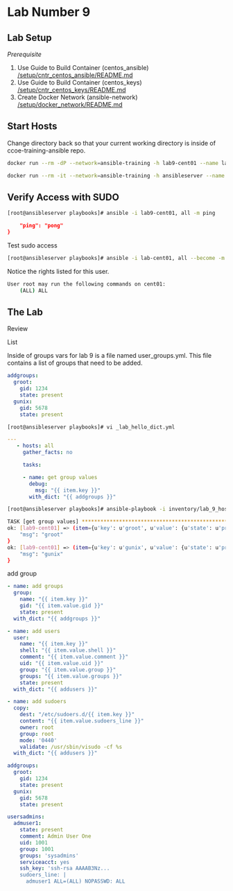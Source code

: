 # Lab Number 9

## Lab Setup

*_Prerequisite_*

1. Use Guide to Build Container (centos_ansible) [/setup/cntr_centos_ansible/README.md](/setup/cntr_centos_ansible/README.md)
1. Use Guide to Build Container (centos_keys) [/setup/cntr_centos_keys/README.md](/setup/cntr_centos_keys/README.md)
1. Create Docker Network (ansible-network) [/setup/docker_network/README.md](/setup/docker_network/README.md)

## Start Hosts

Change directory back so that your current working directory is inside of ccoe-training-ansible repo.

```bash
docker run --rm -dP --network=ansible-training -h lab9-cent01 --name lab9-cent01 centos_key
```

```bash
docker run --rm -it --network=ansible-training -h ansibleserver --name ansibleserver -v ${PWD}:/ansible/playbooks -v ${PWD}/infra_files/ssh:/root/.ssh centos_ansible:latest bash
```

## Verify Access with SUDO

```bash
[root@ansibleserver playbooks]# ansible -i lab9-cent01, all -m ping
```

```json
    "ping": "pong"
}
```

Test sudo access

```bash
[root@ansibleserver playbooks]# ansible -i lab-cent01, all --become -m shell -a 'sudo -l'
```

Notice the rights listed for this user.  

```bash
User root may run the following commands on cent01:
    (ALL) ALL
```

## The Lab


Review

List

Inside of groups vars for lab 9 is a file named user_groups.yml.  This file contains a list of groups that need to be added. 

```yaml
addgroups:
  groot:
    gid: 1234
    state: present
  gunix:
    gid: 5678
    state: present
```

```bash
[root@ansibleserver playbooks]# vi _lab_hello_dict.yml
```

```yaml
---
   - hosts: all  
     gather_facts: no

     tasks:

     - name: get group values
       debug:
         msg: "{{ item.key }}"
       with_dict: "{{ addgroups }}"
```

```bash
[root@ansibleserver playbooks]# ansible-playbook -i inventory/lab_9_hosts.ini _lab_hello_dict.yml 
```

```bash
TASK [get group values] **************************************************************************************************************************************
ok: [lab9-cent01] => (item={u'key': u'groot', u'value': {u'state': u'present', u'gid': 1234}}) => {
    "msg": "groot"
}
ok: [lab9-cent01] => (item={u'key': u'gunix', u'value': {u'state': u'present', u'gid': 5678}}) => {
    "msg": "gunix"
}
```

add group

```yaml
- name: add groups
  group:
    name: "{{ item.key }}"
    gid: "{{ item.value.gid }}"
    state: present 
  with_dict: "{{ addgroups }}"
```

```yaml
- name: add users 
  user:
    name: "{{ item.key }}"
    shell: "{{ item.value.shell }}" 
    comment: "{{ item.value.comment }}"
    uid: "{{ item.value.uid }}"
    group: "{{ item.value.group }}"
    groups: "{{ item.value.groups }}"
    state: present 
  with_dict: "{{ addusers }}"
```

```yaml
- name: add sudoers
  copy:
    dest: "/etc/sudoers.d/{{ item.key }}"
    content: "{{ item.value.sudoers_line }}" 
    owner: root
    group: root
    mode: '0440'
    validate: /usr/sbin/visudo -cf %s
  with_dict: "{{ addusers }}"
```

```yaml
addgroups:
  groot:
    gid: 1234
    state: present
  gunix:
    gid: 5678
    state: present
```

```yaml
usersadmins:
  admuser1:
    state: present
    comment: Admin User One
    uid: 1001
    group: 1001
    groups: 'sysadmins'
    serviceacct: yes
    ssh_key: 'ssh-rsa AAAAB3Nz... 
    sudoers_line: |
      admuser1 ALL=(ALL) NOPASSWD: ALL
```